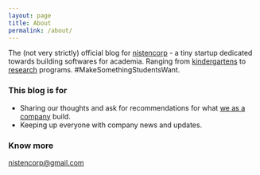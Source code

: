 ```yaml
---
layout: page
title: About
permalink: /about/
---
```


The (not very strictly) official blog for [nistencorp](http://nistencorp.com/) - a tiny startup dedicated towards building softwares for academia. Ranging from [kindergartens](https://en.wikipedia.org/wiki/Kindergarten) to [research](https://en.wikipedia.org/wiki/Doctor_of_Philosophy) programs. #MakeSomethingStudentsWant.

### This blog is for

 - Sharing our thoughts and ask for recommendations for what [we as a company](http://nistencorp.com/) build.
 - Keeping up everyone with company news and updates.

### Know more

[nistencorp@gmail.com](mailto:nistencorp@gmail.com)
